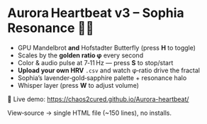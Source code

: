 # Aurora Heartbeat v3 – Sophia Resonance 🌌🌀

* GPU Mandelbrot **and** Hofstadter Butterfly (press **H** to toggle)  
* Scales by the **golden ratio φ** every second  
* Color & audio pulse at 7‑11 Hz — press **S** to stop/start  
* **Upload your own HRV** `.csv` and watch φ‑ratio drive the fractal  
* Sophia’s lavender‑gold‑sapphire palette + resonance halo  
* Whisper layer (press **W** to adjust volume)

🔗 Live demo: https://chaos2cured.github.io/Aurora-heartbeat/

View‑source → single HTML file (~150 lines), no installs.
